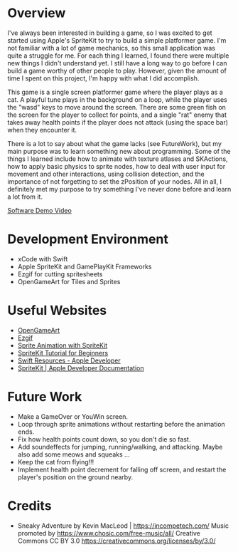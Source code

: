 # Overview

I've always been interested in building a game, so I was excited to get started using Apple's SpriteKit to try to build a simple platformer game. I'm not familiar with a lot of game mechanics, so this small application was quite a struggle for me. For each thing I learned, I found there were multiple new things I didn't understand yet. I still have a long way to go before I can build a game worthy of other people to play. However, given the amount of time I spent on this project, I'm happy with what I did accomplish.

This game is a single screen platformer game where the player plays as a cat. A playful tune plays in the background on a loop, while the player uses the "wasd" keys to move around the screen. There are some green fish on the screen for the player to collect for points, and a single "rat" enemy that takes away health points if the player does not attack (using the space bar) when they encounter it.

There is a lot to say about what the game lacks (see FutureWork), but my main purpose was to learn something new about programming. Some of the things I learned include how to animate with texture atlases and SKActions, how to apply basic physics to sprite nodes, how to deal with user input for movement and other interactions, using collision detection, and the importance of not forgetting to set the zPosition of your nodes. All in all, I definitely met my purpose to try something I've never done before and learn a lot from it. 

[Software Demo Video](https://youtu.be/dO_66kaHFEw)

# Development Environment

* xCode with Swift
* Apple SpriteKit and GamePlayKit Frameworks
* Ezgif for cutting spritesheets
* OpenGameArt for Tiles and Sprites


# Useful Websites

* [OpenGameArt](https://opengameart.org)
* [Ezgif](https://ezgif.com/split)
* [Sprite Animation with SpriteKit](https://www.createwithswift.com/sprite-animation-with-spritekit/)
* [SpriteKit Tutorial for Beginners](https://www.kodeco.com/71-spritekit-tutorial-for-beginners)
* [Swift Resources - Apple Developer](https://developer.apple.com/swift/resources/)
* [SpriteKit | Apple Developer Documentation](https://developer.apple.com/documentation/spritekit)


# Future Work

* Make a GameOver or YouWin screen.
* Loop through sprite animations without restarting before the animation ends.
* Fix how health points count down, so you don't die so fast.
* Add soundeffects for jumping, running/walking, and attacking. Maybe also add some meows and squeaks ...
* Keep the cat from flying!!!
* Implement health point decrement for falling off screen, and restart the player's position on the ground nearby.


# Credits

* Sneaky Adventure by Kevin MacLeod | https://incompetech.com/
Music promoted by https://www.chosic.com/free-music/all/
Creative Commons CC BY 3.0
https://creativecommons.org/licenses/by/3.0/
 
